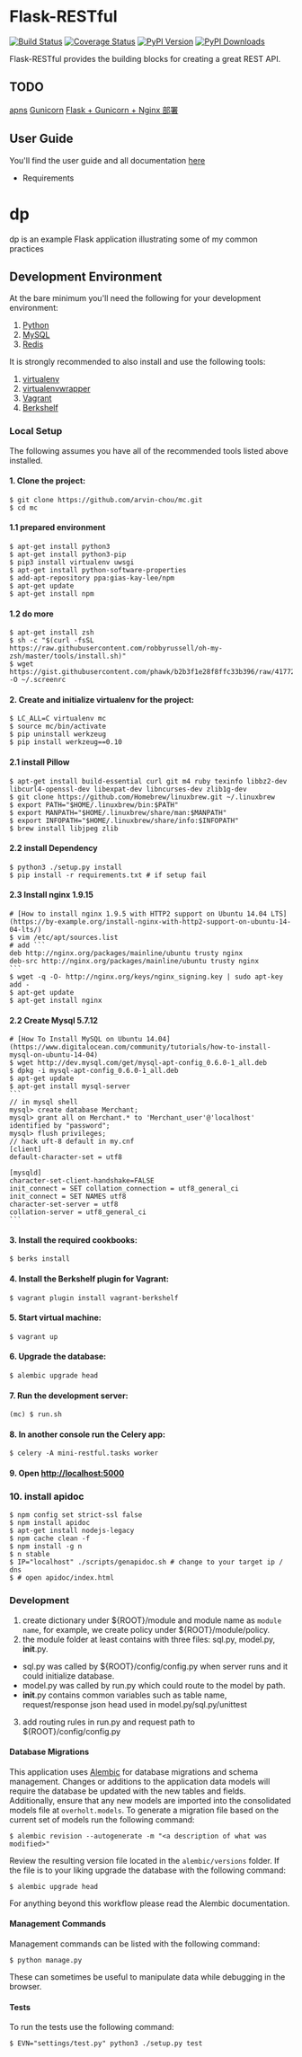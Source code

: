 # Flask-RESTful

[![Build Status](https://travis-ci.org/flask-restful/flask-restful.svg?branch=master)](http://travis-ci.org/flask-restful/flask-restful)
[![Coverage Status](http://img.shields.io/coveralls/flask-restful/flask-restful/master.svg)](https://coveralls.io/r/flask-restful/flask-restful)
[![PyPI Version](http://img.shields.io/pypi/v/Flask-RESTful.svg)](https://pypi.python.org/pypi/Flask-RESTful)
[![PyPI Downloads](http://img.shields.io/pypi/dm/Flask-RESTful.svg)](https://pypi.python.org/pypi/Flask-RESTful)

Flask-RESTful provides the building blocks for creating a great REST API.

## TODO
[apns](https://github.com/djacobs/PyAPNs)
[Gunicorn](http://alexandersimoes.com/hints/2015/10/28/deploying-flask-with-nginx-gunicorn-supervisor-virtualenv-on-ubuntu.html)
[Flask + Gunicorn + Nginx 部署](http://www.cnblogs.com/Ray-liang/p/4837850.html)


## User Guide

You'll find the user guide and all documentation [here](http://flask-restful.readthedocs.org/en/latest/)

* Requirements 

# dp

dp is an example Flask application illustrating some of my common practices

## Development Environment

At the bare minimum you'll need the following for your development environment:

1. [Python](http://www.python.org/)
2. [MySQL](http://www.mysql.com/)
3. [Redis](http://redis.io/)

It is strongly recommended to also install and use the following tools:

1. [virtualenv](https://python-guide.readthedocs.org/en/latest/dev/virtualenvs/#virtualenv)
2. [virtualenvwrapper](https://python-guide.readthedocs.org/en/latest/dev/virtualenvs/#virtualenvwrapper)
3. [Vagrant](http://vagrantup.com)
3. [Berkshelf](http://berkshelf.com)

### Local Setup

The following assumes you have all of the recommended tools listed above installed.

#### 1. Clone the project:

    $ git clone https://github.com/arvin-chou/mc.git
    $ cd mc

#### 1.1 prepared environment
    $ apt-get install python3
    $ apt-get install python3-pip
    $ pip3 install virtualenv uwsgi
    $ apt-get install python-software-properties
    $ add-apt-repository ppa:gias-kay-lee/npm
    $ apt-get update
    $ apt-get install npm

#### 1.2 do more
    $ apt-get install zsh
    $ sh -c "$(curl -fsSL https://raw.githubusercontent.com/robbyrussell/oh-my-zsh/master/tools/install.sh)"
    $ wget https://gist.githubusercontent.com/phawk/b2b3f1e28f8ffc33b396/raw/41772b8df50395dff3f0281ccde4ab723f1c466e/.screenrc -O ~/.screenrc

#### 2. Create and initialize virtualenv for the project:

    $ LC_ALL=C virtualenv mc
    $ source mc/bin/activate
    $ pip uninstall werkzeug
    $ pip install werkzeug==0.10

#### 2.1 install Pillow
    $ apt-get install build-essential curl git m4 ruby texinfo libbz2-dev libcurl4-openssl-dev libexpat-dev libncurses-dev zlib1g-dev
    $ git clone https://github.com/Homebrew/linuxbrew.git ~/.linuxbrew
    $ export PATH="$HOME/.linuxbrew/bin:$PATH"
    $ export MANPATH="$HOME/.linuxbrew/share/man:$MANPATH"
    $ export INFOPATH="$HOME/.linuxbrew/share/info:$INFOPATH"
    $ brew install libjpeg zlib

#### 2.2 install Dependency
    $ python3 ./setup.py install
    $ pip install -r requirements.txt # if setup fail

#### 2.3 Install nginx 1.9.15
    # [How to install nginx 1.9.5 with HTTP2 support on Ubuntu 14.04 LTS](https://by-example.org/install-nginx-with-http2-support-on-ubuntu-14-04-lts/)
    $ vim /etc/apt/sources.list 
    # add ```
    deb http://nginx.org/packages/mainline/ubuntu trusty nginx
    deb-src http://nginx.org/packages/mainline/ubuntu trusty nginx
    ```
    $ wget -q -O- http://nginx.org/keys/nginx_signing.key | sudo apt-key add -
    $ apt-get update
    $ apt-get install nginx
#### 2.2 Create Mysql 5.7.12 
    # [How To Install MySQL on Ubuntu 14.04](https://www.digitalocean.com/community/tutorials/how-to-install-mysql-on-ubuntu-14-04)
    $ wget http://dev.mysql.com/get/mysql-apt-config_0.6.0-1_all.deb
    $ dpkg -i mysql-apt-config_0.6.0-1_all.deb
    $ apt-get update
    $ apt-get install mysql-server
    ```
    // in mysql shell
    mysql> create database Merchant;
    mysql> grant all on Merchant.* to 'Merchant_user'@'localhost' identified by "password";
    mysql> flush privileges;
    // hack uft-8 default in my.cnf
    [client]
    default-character-set = utf8

    [mysqld]
    character-set-client-handshake=FALSE
    init_connect = SET collation_connection = utf8_general_ci
    init_connect = SET NAMES utf8
    character-set-server = utf8
    collation-server = utf8_general_ci
    ```

#### 3. Install the required cookbooks:

    $ berks install

#### 4. Install the Berkshelf plugin for Vagrant:

    $ vagrant plugin install vagrant-berkshelf

#### 5. Start virtual machine:

    $ vagrant up

#### 6. Upgrade the database:

    $ alembic upgrade head

#### 7. Run the development server:

    (mc) $ run.sh

#### 8. In another console run the Celery app:

    $ celery -A mini-restful.tasks worker

#### 9. Open [http://localhost:5000](http://localhost:5000)

### 10. install apidoc
    $ npm config set strict-ssl false
    $ npm install apidoc
    $ apt-get install nodejs-legacy
    $ npm cache clean -f
    $ npm install -g n
    $ n stable
    $ IP="localhost" ./scripts/genapidoc.sh # change to your target ip / dns
    $ # open apidoc/index.html

### Development

1. create dictionary under ${ROOT}/module and module name as ```module name```,
  for example, we create policy under ${ROOT}/module/policy.
2. the module folder at least contains with three files: sql.py, model.py,
  __init__.py.
  - sql.py was called by ${ROOT}/config/config.py when server runs and it could
  initialize database.
  - model.py was called by run.py which could route to the model by path.
  - __init__.py contains common variables such as table name, request/response json head
  used in model.py/sql.py/unittest

3. add routing rules in run.py and request path to ${ROOT}/config/config.py
#### Database Migrations

This application uses [Alembic](http://alembic.readthedocs.org/) for database
migrations and schema management. Changes or additions to the application data
models will require the database be updated with the new tables and fields.
Additionally, ensure that any new models are imported into the consolidated
models file at `overholt.models`. To generate a migration file based on the
current set of models run the following command:

    $ alembic revision --autogenerate -m "<a description of what was modified>"

Review the resulting version file located in the `alembic/versions` folder. If
the file is to your liking upgrade the database with the following command:

    $ alembic upgrade head

For anything beyond this workflow please read the Alembic documentation.

#### Management Commands

Management commands can be listed with the following command:

    $ python manage.py

These can sometimes be useful to manipulate data while debugging in the browser.


#### Tests

To run the tests use the following command:

    $ EVN="settings/test.py" python3 ./setup.py test
